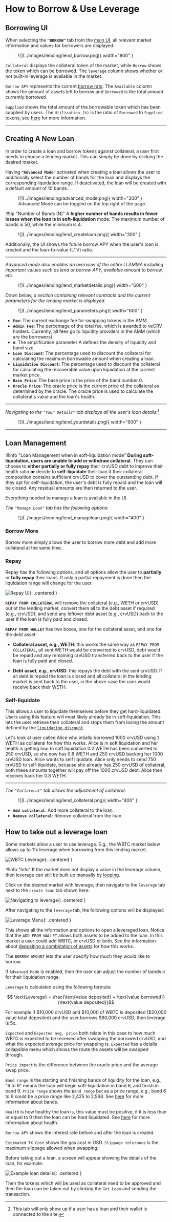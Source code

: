 <h1>How to Borrow & Use Leverage</h1>

## **Borrowing UI**

When selecting the **`"BORROW"`** tab from the [main UI](https://lend.curve.fi/#/ethereum/markets), all relevant market information and values for borrowers are displayed:

<figure markdown="span">
  ![](../images/lending/lend_borrow.png){ width="800" }
  <figcaption></figcaption>
</figure>

`Collateral` displays the collateral token of the market, while `Borrow` shows the token which can be borrowed.  The `leverage` column shows whether or not built-in leverage is available in the market.

`Borrow APY` represents the current [borrow rate](./overview.md#borrow-rate).  The `Available` column shows the amount of assets left to borrow and `Borrowed` is the total amount currently borrowed.

`Supplied` shows the total amount of the borrowable token which has been supplied by users.  The `Utilization (%)` is the ratio of `Borrowed` to `Supplied` tokens, see [here](./overview.md#utilization-lend-apy-and-borrow-apy) for more information.


---

## **Creating A New Loan**

In order to create a loan and borrow tokens against collateral, a user first needs to choose a lending market. This can simply be done by clicking the desired market.

Having **`"Advanced Mode"`** activated when creating a loan allows the user to additionally select the number of bands for the loan and displays the corresponding liquidation range. If deactivated, the loan will be created with a default amount of 10 bands.

<figure markdown="span">
  ![](../images/lending/advanced_mode.png){ width="300" }
  <figcaption>Advanced Mode can be toggled on the top right of the page.</figcaption>
</figure>

!!!tip "Number of Bands (N)"
    A **higher number of bands results in fewer losses when the loan is in soft-liquidation** mode. The maximum number of bands is 50, while the minimum is 4.

<figure markdown="span">
  ![](../images/lending/lend_createloan.png){ width="300" }
  <figcaption></figcaption>
</figure>

Additionally, the UI shows the future borrow APY when the user's loan is created and the loan-to-value (LTV) ratio.


---


*Advanced mode also enables an overview of the entire LLAMMA including important values such as lend or borrow APY, available amount to borrow, etc.*

<figure markdown="span">
  ![](../images/lending/lend_marketdetails.png){ width="600" }
  <figcaption></figcaption>
</figure>

*Down below, a section containing relevant contracts and the current parameters for the lending market is displayed.*

<figure markdown="span">
  ![](../images/lending/lend_parameters.png){ width="600" }
  <figcaption></figcaption>
</figure>

- **`Fee`**: The current exchange fee for swapping tokens in the AMM.
- **`Admin Fee`**: The percentage of the total fee, which is awarded to veCRV holders. Currently, all fees go to liquidity providers in the AMM (which are the borrowers).
- **`A`**: The amplification parameter A defines the density of liquidity and band size.
- **`Loan Discount`**: The percentage used to discount the collateral for calculating the maximum borrowable amount when creating a loan.
- **`Liquidation Discount`**: The percentage used to discount the collateral for calculating the recoverable value upon liquidation at the current market price.
- **`Base Price`**: The base price is the price of the band number 0.
- **`Oracle Price`**: The oracle price is the current price of the collateral as determined by the oracle. The oracle price is used to calculate the collateral's value and the loan's health.

---

*Navigating to the `"Your Details"` tab displays all the user's loan details:[^1]*

[^1]: This tab will only show up if a user has a loan and their wallet is connected to the site.
 

<figure markdown="span">
  ![](../images/lending/lend_yourdetails.png){ width="600" }
  <figcaption></figcaption>
</figure>


---


## **Loan Management**

!!!info "Loan Management when in soft-liquidation mode"
    **During soft-liquidation, users are unable to add or withdraw collateral.** They can choose to **either partially or fully repay** their crvUSD debt to improve their health ratio **or** decide to **self-liquidate** their loan if their collateral composition contains sufficient crvUSD to cover the outstanding debt. If they opt for self-liquidation, the user's debt is fully repaid and the loan will be closed. Any residual amounts are then returned to the user.

Everything needed to manage a loan is available in the UI.

*The `"Manage Loan"` tab has the following options:*

<figure markdown="span">
  ![](../images/lending/lend_manageloan.png){ width="400" }
  <figcaption></figcaption>
</figure>

### **Borrow More**

Borrow more simply allows the user to borrow more debt and add more collateral at the same time.

### **Repay**

Repay has the following options, and all options allow the user to **partially** or **fully repay** their loans.  If only a partial repayment is done then the liquidation range will change for the user.

![Repay UI](../images/ui/repay.png){: .centered }

**`REPAY FROM COLLATERAL`** will remove the collateral (e.g., WETH or crvUSD) out of the lending market, convert them all to the debt asset if required (e.g., crvUSD), and send any leftover debt asset (e.g., crvUSD) back to the user if the loan is fully paid and closed.

**`REPAY FROM WALLET`** has two boxes, one for the collateral asset, and one for the debt asset:

 * **Collateral asset, e.g., WETH**: this works the same way as `REPAY FROM COLLATERAL`, all sent WETH would be converted to crvUSD, debt would be repaid and any remaining crvUSD transferred back to the user if the loan is fully paid and closed.

* **Debt asset, e.g., crvUSD**: this repays the debt with the sent crvUSD.  If all debt is repaid the loan is closed and all collateral in the lending market is sent back to the user, in the above case the user would receive back their WETH.

### **Self-liquidate**

This allows a user to liquidate themselves before they get hard-liquidated.  Users using this feature will most likely already be in soft-liquidation.  This lets the user retrieve their collateral and stops them from losing the amount defined by the [`liquidation_discount`](../crvusd/loan-details.md#market-parameters).

Let's look at user called Alice who intially borrowed 1000 crvUSD using 1 WETH as collateral for how this works.  Alice is in soft liquidation and her health is getting low.  In soft liquidation 0.2 WETH has been converted to 250 crvUSD, so she now has 0.8 WETH and 250 crvUSD backing her 1000 crvUSD loan.  Alice wants to self liquidate.  Alice only needs to send 750 crvUSD to self-liquidate, because she already has 250 crvUSD of collateral, both these amounts together will pay off the 1000 crvUSD debt.  Alice then receives back her 0.8 WETH.

---

*The `"Collateral"` tab allows the adjustment of collateral:*

<figure markdown="span">
  ![](../images/lending/lend_collateral.png){ width="400" }
  <figcaption></figcaption>
</figure>

- **`Add collateral`**: Add more collateral to the loan.
- **`Remove collateral`**: Remove collateral from the loan.


## **How to take out a leverage loan**

Some markets allow a user to use leverage.  E.g., the WBTC market below allows up to 11x leverage when borrowing from this lending market.

![WBTC Leverage](../images/ui/leverage.png){: .centered }

!!!info "Info"
    If the market does not display a value in the leverage column, then leverage can still be built up manually by [looping](./leverage.md#leverage-looping).

Click on the desired market with leverage, then navigate to the `leverage` tab next to the `create loan` tab shown here:

![Navigating to leverage](../images/ui/navigate_leverage.png){: .centered }

After navigating to the `leverage` tab, the following options will be displayed:

![Leverage Menu](../images/ui/leverage_menu.png){: .centered }

This shows all the information and options to open a leveraged loan.  Notice that the `ADD FROM WALLET` allows both assets to be added to the loan.  In this market a user could add WBTC, or crvUSD or both.  See the information about [depositing a combination of assets](./leverage.md#depositing-a-combination-of-assets) for how this works.

The `BORROW AMOUNT` lets the user specify how much they would like to borrow.

If `Advanced Mode` is enabled, then the user can adjust the number of bands `N` for their liquidation range.

`Leverage` is calculated using the following formula:

$$ \text{Leverage} = \frac{\text{value deposited} + \text{value borrowed}}{\text{value deposited}}$$

For example if \$10,000 crvUSD and \$10,000 of WBTC is deposited (\$20,000 value total deposited) and the user borrows \$80,000 crvUSD, then leverage is 5x.

`Expected` and `Expected avg. price` both relate in this case to how much WBTC is expected to be received after swapping the borrowed crvUSD, and what the expected average price for swapping is.  `Expected` has a details collapsible menu which shows the route the assets will be swapped through.

`Price impact` is the difference between the oracle price and the average swap price.

`Band range` is the starting and finishing bands of liquidity for the loan, e.g., "6 to 9" means the loan will begin soft-liquidation in band 6, and finish in band 9.  `Price range` shows the `Band range` but as a price range, e.g., band 6 to 9 could be a price range like 2,425 to 2,568. See [here](../crvusd/loan-details.md#bands-n) for more information about bands.

`Health` is how healthy the loan is, this value must be positive, if it is less than or equal to 0 then the loan can be hard liquidated.  See [here](../crvusd/loan-details.md#loan-health) for more information about health.

`Borrow APY` shows the interest rate before and after the loan is created.

`Estimated TX Cost` shows the gas cost in USD.  `Slippage tolerance` is the maximum slippage allowed when swapping.

Before taking out a loan, a screen will appear showing the details of the loan, for example: 

![Example loan details](../images/ui/get_leverage_loan.png){: .centered }

Then the tokens which will be used as collateral need to be approved and then the loan can be taken out by clicking the `Get Loan` and sending the transaction.